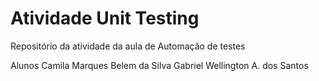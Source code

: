 # Atividade Unit Testing

Repositório da atividade da aula de Automação de testes

Alunos 
Camila Marques Belem da Silva
Gabriel Wellington A. dos Santos
